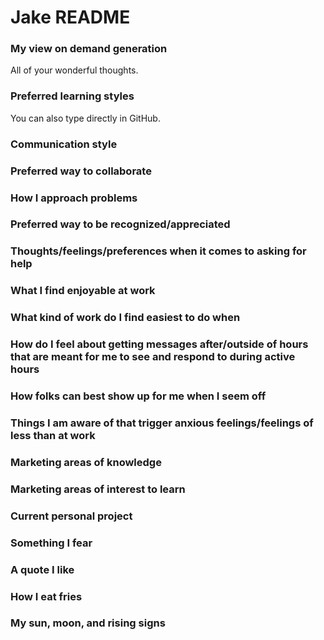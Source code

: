 # Jake README

### My view on demand generation

All of your wonderful thoughts.

### Preferred learning styles

You can also type directly in GitHub.

### Communication style

### Preferred way to collaborate

### How I approach problems

### Preferred way to be recognized/appreciated

### Thoughts/feelings/preferences when it comes to asking for help

### What I find enjoyable at work

### What kind of work do I find easiest to do when

### How do I feel about getting messages after/outside of hours that are meant for me to see and respond to during active hours

### How folks can best show up for me when I seem off

### Things I am aware of that trigger anxious feelings/feelings of less than at work

### Marketing areas of knowledge

### Marketing areas of interest to learn

### Current personal project

### Something I fear

### A quote I like

### How I eat fries

### My sun, moon, and rising signs

